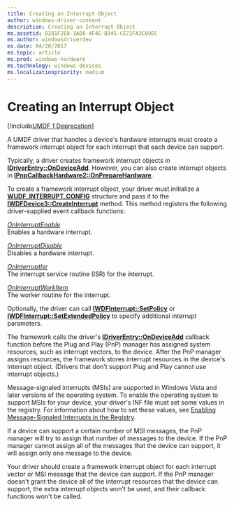 ```yaml
---
title: Creating an Interrupt Object
author: windows-driver-content
description: Creating an Interrupt Object
ms.assetid: D281F2E8-3ADA-4F4E-B345-CE72FA3C69EC
ms.author: windowsdriverdev
ms.date: 04/20/2017
ms.topic: article
ms.prod: windows-hardware
ms.technology: windows-devices
ms.localizationpriority: medium
---
```


# Creating an Interrupt Object


[!include[UMDF 1 Deprecation](../umdf-1-deprecation.md)]

A UMDF driver that handles a device's hardware interrupts must create a framework interrupt object for each interrupt that each device can support.

Typically, a driver creates framework interrupt objects in [**IDriverEntry::OnDeviceAdd**](https://msdn.microsoft.com/library/windows/hardware/ff554896). However, you can also create interrupt objects in [**IPnpCallbackHardware2::OnPrepareHardware**](https://msdn.microsoft.com/library/windows/hardware/hh439734).

To create a framework interrupt object, your driver must initialize a [**WUDF\_INTERRUPT\_CONFIG**](https://msdn.microsoft.com/library/windows/hardware/hh464084) structure and pass it to the [**IWDFDevice3::CreateInterrupt**](https://msdn.microsoft.com/library/windows/hardware/hh451208) method. This method registers the following driver-supplied event callback functions:

<a href="" id="oninterruptenable"></a>[*OnInterruptEnable*](https://msdn.microsoft.com/library/windows/hardware/hh463899)  
Enables a hardware interrupt.

<a href="" id="oninterruptdisable"></a>[*OnInterruptDisable*](https://msdn.microsoft.com/library/windows/hardware/hh463895)  
Disables a hardware interrupt.

<a href="" id="oninterruptisr"></a>[*OnInterruptIsr*](https://msdn.microsoft.com/library/windows/hardware/hh463902)  
The interrupt service routine (ISR) for the interrupt.

<a href="" id="oninterruptworkitem"></a>[*OnInterruptWorkItem*](https://msdn.microsoft.com/library/windows/hardware/hh463905)  
The worker routine for the interrupt.

Optionally, the driver can call [**IWDFInterrupt::SetPolicy**](https://msdn.microsoft.com/library/windows/hardware/hh451328) or [**IWDFInterrupt::SetExtendedPolicy**](https://msdn.microsoft.com/library/windows/hardware/hh451324) to specify additional interrupt parameters.

The framework calls the driver's [**IDriverEntry::OnDeviceAdd**](https://msdn.microsoft.com/library/windows/hardware/ff554896) callback function before the Plug and Play (PnP) manager has assigned system resources, such as interrupt vectors, to the device. After the PnP manager assigns resources, the framework stores interrupt resources in the device's interrupt object. (Drivers that don't support Plug and Play cannot use interrupt objects.)

Message-signaled interrupts (MSIs) are supported in Windows Vista and later versions of the operating system. To enable the operating system to support MSIs for your device, your driver's INF file must set some values in the registry. For information about how to set these values, see [Enabling Message-Signaled Interrupts in the Registry](https://msdn.microsoft.com/library/windows/hardware/ff544246).

If a device can support a certain number of MSI messages, the PnP manager will try to assign that number of messages to the device. If the PnP manager cannot assign all of the messages that the device can support, it will assign only one message to the device.

Your driver should create a framework interrupt object for each interrupt vector or MSI message that the device can support. If the PnP manager doesn't grant the device all of the interrupt resources that the device can support, the extra interrupt objects won't be used, and their callback functions won't be called.

 

 





